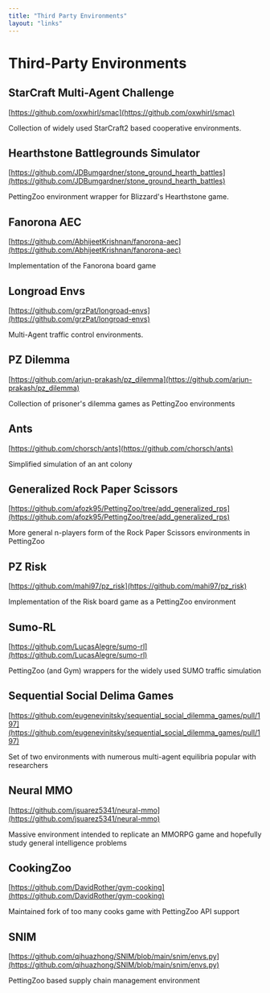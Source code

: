 ```yaml
---
title: "Third Party Environments"
layout: "links"
---
```


# Third-Party Environments

## StarCraft Multi-Agent Challenge
[https://github.com/oxwhirl/smac](https://github.com/oxwhirl/smac)

Collection of widely used StarCraft2 based cooperative environments.


## Hearthstone Battlegrounds Simulator 
[https://github.com/JDBumgardner/stone_ground_hearth_battles](https://github.com/JDBumgardner/stone_ground_hearth_battles)

PettingZoo environment wrapper for Blizzard's Hearthstone game.


## Fanorona AEC
[https://github.com/AbhijeetKrishnan/fanorona-aec](https://github.com/AbhijeetKrishnan/fanorona-aec)

Implementation of the Fanorona board game


## Longroad Envs
[https://github.com/grzPat/longroad-envs](https://github.com/grzPat/longroad-envs)

Multi-Agent traffic control environments.


## PZ Dilemma
[https://github.com/arjun-prakash/pz_dilemma](https://github.com/arjun-prakash/pz_dilemma)

Collection of prisoner's dilemma games as PettingZoo environments

## Ants
[https://github.com/chorsch/ants](https://github.com/chorsch/ants)

Simplified simulation of an ant colony

## Generalized Rock Paper Scissors
[https://github.com/afozk95/PettingZoo/tree/add_generalized_rps](https://github.com/afozk95/PettingZoo/tree/add_generalized_rps)

More general n-players form of the Rock Paper Scissors environments in PettingZoo

## PZ Risk
[https://github.com/mahi97/pz_risk](https://github.com/mahi97/pz_risk)

Implementation of the Risk board game as a PettingZoo environment

## Sumo-RL
[https://github.com/LucasAlegre/sumo-rl](https://github.com/LucasAlegre/sumo-rl)

PettingZoo (and Gym) wrappers for the widely used SUMO traffic simulation

## Sequential Social Delima Games
[https://github.com/eugenevinitsky/sequential_social_dilemma_games/pull/197](https://github.com/eugenevinitsky/sequential_social_dilemma_games/pull/197)

Set of two environments with numerous multi-agent equilibria popular with researchers

## Neural MMO
[https://github.com/jsuarez5341/neural-mmo](https://github.com/jsuarez5341/neural-mmo)

Massive environment intended to replicate an MMORPG game and hopefully study general intelligence problems

## CookingZoo
[https://github.com/DavidRother/gym-cooking](https://github.com/DavidRother/gym-cooking)

Maintained fork of too many cooks game with PettingZoo API support

## SNIM
[https://github.com/qihuazhong/SNIM/blob/main/snim/envs.py](https://github.com/qihuazhong/SNIM/blob/main/snim/envs.py)

PettingZoo based supply chain management environment
